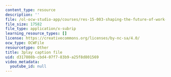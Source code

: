```yaml
---
content_type: resource
description: ''
file: /ol-ocw-studio-app/courses/res-15-003-shaping-the-future-of-work-15-662x-spring-2016/d317808bcbd407f783b9a25f8d801569_RKjvoLeojfk.srt
file_size: 17582
file_type: application/x-subrip
learning_resource_types: []
license: https://creativecommons.org/licenses/by-nc-sa/4.0/
ocw_type: OCWFile
resourcetype: Other
title: 3play caption file
uid: d317808b-cbd4-07f7-83b9-a25f8d801569
video_metadata:
  youtube_id: null
---
```


